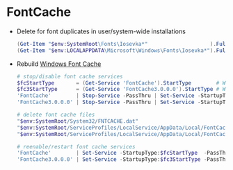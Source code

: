 # FontCache

- Delete for font duplicates in user/system-wide installations
  
  ```powershell
  (Get-Item "$env:SystemRoot\Fonts\Iosevka*"                    ).FullName | Remove-Item
  (Get-Item "$env:LOCALAPPDATA\Microsoft\Windows\Fonts\Iosevka*").FullName | Remove-Item
  ```

- Rebuild [Windows Font Cache](https://www.thewindowsclub.com/rebuild-font-cache-in-windows)
  
  ```powershell
  # stop/disable font cache services
  $fcStartType       = (Get-Service 'FontCache').StartType        # WindowsFontCacheService
  $fc3StartType      = (Get-Service 'FontCache3.0.0.0').StartType # WindowsPresentationFoundationFontCache3.0.0.0
  'FontCache'        | Stop-Service -PassThru | Set-Service -StartupType:Disabled
  'FontCache3.0.0.0' | Stop-Service -PassThru | Set-Service -StartupType:Disabled
  
  # delete font cache files
  "$env:SystemRoot/System32/FNTCACHE.dat"                                    | Remove-Item
  "$env:SystemRoot/ServiceProfiles/LocalService/AppData/Local/FontCache.dat" | Remove-Item
  "$env:SystemRoot/ServiceProfiles/LocalService/AppData/Local/FontCache/"    | Get-ChildItem | Remove-Item
  
  # reenable/restart font cache services
  'FontCache'        | Set-Service -StartupType:$fcStartType  -PassThru | Start-Service
  'FontCache3.0.0.0' | Set-Service -StartupType:$fc3StartType -PassThru | Start-Service
  ```
